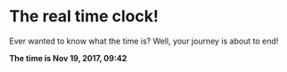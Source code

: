# The real time clock!

Ever wanted to know what the time is? Well, your journey is about to end!

**The time is Nov 19, 2017, 09:42**